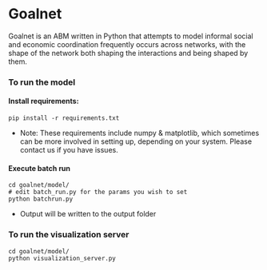 Goalnet
=======

Goalnet is an ABM written in Python that attempts to model informal social and economic coordination frequently occurs across networks, with the shape of the network both shaping the interactions and being shaped by them. 


### To run the model

#### Install requirements:
```
pip install -r requirements.txt
```
* Note: These requirements include numpy & matplotlib, which sometimes can be more involved in setting up, depending on your system. Please contact us if you have issues. 

#### Execute batch run
```
cd goalnet/model/
# edit batch_run.py for the params you wish to set
python batchrun.py
```
* Output will be written to the output folder

### To run the visualization server
```
cd goalnet/model/
python visualization_server.py
```

